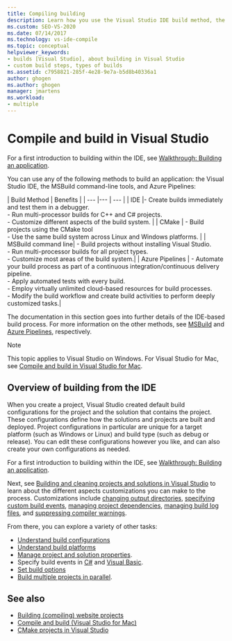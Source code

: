 ```yaml
---
title: Compiling building
description: Learn how you use the Visual Studio IDE build method, the MSBuild command-line tools build method, or Azure Pipelines build method to build an application.
ms.custom: SEO-VS-2020
ms.date: 07/14/2017
ms.technology: vs-ide-compile
ms.topic: conceptual
helpviewer_keywords:
- builds [Visual Studio], about building in Visual Studio
- custom build steps, types of builds
ms.assetid: c7958821-285f-4e28-9e7a-b5d8b40336a1
author: ghogen
ms.author: ghogen
manager: jmartens
ms.workload:
- multiple
---
```

# Compile and build in Visual Studio

For a first introduction to building within the IDE, see [Walkthrough: Building an application](walkthrough-building-an-application.md).

You can use any of the following methods to build an application: the Visual Studio IDE, the MSBuild command-line tools, and Azure Pipelines:

| Build Method | Benefits |
| --- |--- | --- |
| IDE |- Create builds immediately and test them in a debugger.<br />- Run multi-processor builds for C++ and C# projects.<br />-   Customize different aspects of the build system. |
| CMake | - Build projects using the CMake tool<br />- Use the same build system across Linux and Windows platforms. |
| MSBuild command line| - Build projects without installing Visual Studio.<br />- Run multi-processor builds for all project types.<br />-   Customize most areas of the build system.|
| Azure Pipelines | - Automate your build process as part of a continuous integration/continuous delivery pipeline.<br />- Apply automated tests with every build.<br />- Employ virtually unlimited cloud-based resources for build processes.<br />- Modify the build workflow and create build activities to perform deeply customized tasks.|

The documentation in this section goes into further details of the IDE-based build process. For more information on the other methods, see [MSBuild](../msbuild/msbuild.md) and [Azure Pipelines](/azure/devops/pipelines/index?view=vsts&preserve-view=true), respectively.

> [!NOTE]
> This topic applies to Visual Studio on Windows. For Visual Studio for Mac, see [Compile and build in Visual Studio for Mac](/visualstudio/mac/compiling-and-building).

## Overview of building from the IDE

When you create a project, Visual Studio created default build configurations for the project and the solution that contains the project.  These configurations define how the solutions and projects are built and deployed. Project configurations in particular are unique for a target platform (such as Windows or Linux) and build type (such as debug or release). You can edit these configurations however you like, and can also create your own configurations as needed.

For a first introduction to building within the IDE, see [Walkthrough: Building an application](walkthrough-building-an-application.md).

Next, see [Building and cleaning projects and solutions in Visual Studio](building-and-cleaning-projects-and-solutions-in-visual-studio.md) to learn about the different aspects customizations you can make to the process. Customizations include [changing output directories](how-to-change-the-build-output-directory.md), [specifying custom build events](specifying-custom-build-events-in-visual-studio.md), [managing project dependencies](how-to-create-and-remove-project-dependencies.md), [managing build log files](how-to-view-save-and-configure-build-log-files.md), and [suppressing compiler warnings](how-to-suppress-compiler-warnings.md).

From there, you can explore a variety of other tasks:
- [Understand build configurations](understanding-build-configurations.md)
- [Understand build platforms](understanding-build-platforms.md)
- [Manage project and solution properties](managing-project-and-solution-properties.md).
- Specify build events in [C#](how-to-specify-build-events-csharp.md) and [Visual Basic](how-to-specify-build-events-visual-basic.md).
- [Set build options](reference/options-dialog-box-projects-and-solutions-build-and-run.md)
- [Build multiple projects in parallel](../msbuild/building-multiple-projects-in-parallel-with-msbuild.md).

## See also

- [Building (compiling) website projects](/previous-versions/hwxa5aha(v=vs.140))
- [Compile and build (Visual Studio for Mac)](/visualstudio/mac/compiling-and-building)
- [CMake projects in Visual Studio](/cpp/build/cmake-projects-in-visual-studio)